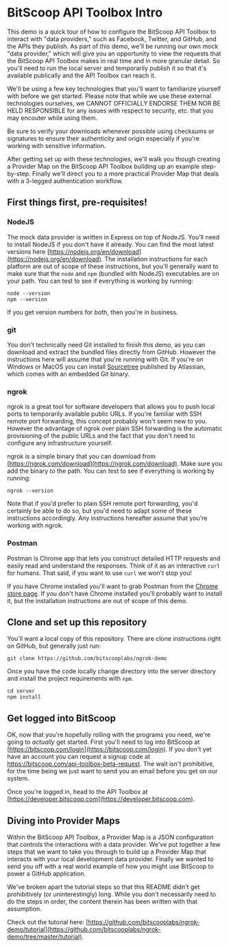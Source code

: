 # BitScoop API Toolbox Intro

This demo is a quick tour of how to configure the BitScoop API Toolbox to interact with "data providers," such as Facebook, Twitter, and GitHub, and the APIs they publish.
As part of this demo, we'll be running our own mock "data provider," which will give you an opportunity to view the requests that the BitScoop API Toolbox makes in real time and in more granular detail.
So you'll need to run the local server and temporarily publish it so that it's available publically and the API Toolbox can reach it.

We'll be using a few key technologies that you'll want to familiarize yourself with before we get started.
Please note that while we use these external technologies ourselves, we CANNOT OFFICIALLY ENDORSE THEM NOR BE HELD RESPONSIBLE for any issues with respect to security, etc. that you may encouter while using them.

Be sure to verify your downloads whenever possible using checksums or signatures to ensure their authenticity and origin especially if you're working with sensitive information.

After getting set up with these technologies, we'll walk you though creating a Provider Map on the BitScoop API Toolbox building up an example step-by-step.
Finally we'll direct you to a more practical Provider Map that deals with a 3-legged authentication workflow.


## First things first, pre-requisites!

### NodeJS

The mock data provider is written in Express on top of NodeJS.
You'll need to install NodeJS if you don't have it already.
You can find the most latest versions here [https://nodejs.org/en/download](https://nodejs.org/en/download).
The installation instructions for each platform are out of scope of these instructions, but you'll generally want to make sure that the `node` and `npm` (bundled with NodeJS) executables are on your path.
You can test to see if everything is working by running:

```
node --version
npm --version
```

If you get version numbers for both, then you're in business.

### git

You don't technically need Git installed to finish this demo, as you can download and extract the bundled files directly from GitHub.
However the instructions here will assume that you're running with Git.
If you're on Windows or MacOS you can install [Sourcetree](https://www.sourcetreeapp.com/) published by Atlassian, which comes with an embedded Git binary.

### ngrok

ngrok is a great tool for software developers that allows you to push local ports to temporarily available public URLs.
If you're familiar with SSH remote port forwarding, this concept probably won't seem new to you.
However the advantage of ngrok over plain SSH forwarding is the automatic provisioning of the public URLs and the fact that you don't need to configure any infrastructure yourself.

ngrok is a simple binary that you can download from [https://ngrok.com/download](https://ngrok.com/download).
Make sure you add the binary to the path.
You can test to see if everything is working by running:

```
ngrok --version
```

Note that if you'd prefer to plain SSH remote port forwarding, you'd certainly be able to do so, but you'd need to adapt some of these instructions accordingly.
Any instructions hereafter assume that you're working with ngrok.

### Postman

Postman is Chrome app that lets you construct detailed HTTP requests and easily read and understand the responses.
Think of it as an interactive `curl` for humans. That said, if you want to use `curl` we won't stop you!

If you have Chrome installed you'll want to grab Postman from the [Chrome store page](https://chrome.google.com/webstore/detail/postman/fhbjgbiflinjbdggehcddcbncdddomop).
If you don't have Chrome installed you'll probably want to install it, but the installation instructions are out of scope of this demo.


## Clone and set up this repository

You'll want a local copy of this repository.
There are clone instructions right on GitHub, but generally just run:

```
git clone https://github.com/bitscooplabs/ngrok-demo
```

Once you have the code locally change directory into the server directory and install the project requirements with `npm`.

```
cd server
npm install
```


## Get logged into BitScoop

OK, now that you're hopefully rolling with the programs you need, we're going to *actually* get started.
First you'll need to log into BitScoop at [https://bitscoop.com/login](https://bitscoop.com/login).
If you don't yet have an account you can request a signup code at https://bitscoop.com/api-toolbox-beta-request.
The wait isn't prohibitive, for the time being we just want to send you an email before you get on our system.

Once you're logged in, head to the API Toolbox at [https://developer.bitscoop.com](https://developer.bitscoop.com).


## Diving into Provider Maps

Within the BitScoop API Toolbox, a Provider Map is a JSON configuration that controls the interactions with a data provider.
We've put together a few steps that we want to take you through to build up a Provider Map that interacts with your local development data provider.
Finally we wanted to send you off with a real world example of how you might use BitScoop to power a GitHub application.

We've broken apart the tutorial steps so that this README didn't get prohibitively (or uninterestingly) long.
While you don't necessarily need to do the steps in order, the content therein has been written with that assumption.

Check out the tutorial here: [https://github.com/bitscooplabs/ngrok-demo/tutorial](https://github.com/bitscooplabs/ngrok-demo/tree/master/tutorial).
